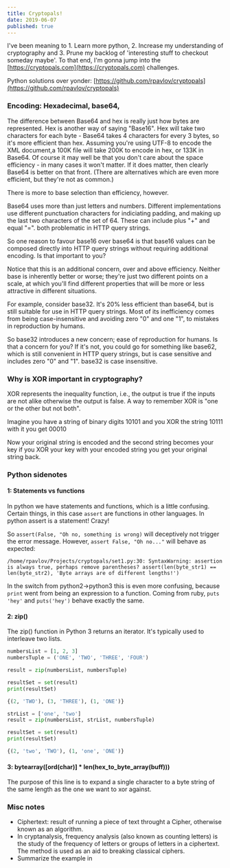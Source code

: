 ```yaml
---
title: Cryptopals!
date: 2019-06-07
published: true
---
```


I've been meaning to 1. Learn more python, 2. Increase my understanding of cryptography and 3. Prune my backlog of 'interesting stuff to checkout someday maybe'. To that end, I'm gonna jump into the [https://cryptopals.com](https://cryptopals.com) challenges.

Python solutions over yonder: [https://github.com/rpavlov/cryptopals](https://github.com/rpavlov/cryptopals)

### Encoding: Hexadecimal, base64,

The difference between Base64 and hex is really just how bytes are represented. Hex is another way of saying "Base16". Hex will take two characters for each byte - Base64 takes 4 characters for every 3 bytes, so it's more efficient than hex. Assuming you're using UTF-8 to encode the XML document,a 100K file will take 200K to encode in hex, or 133K in Base64. Of course it may well be that you don't care about the space efficiency - in many cases it won't matter. If it does matter, then clearly Base64 is better on that front. (There are alternatives which are even more efficient, but they're not as common.)

There is more to base selection than efficiency, however.

Base64 uses more than just letters and numbers. Different implementations use different punctuation characters for indiciating padding, and making up the last two characters of the set of 64. These can include plus "+" and equal "=". both problematic in HTTP query strings.

So one reason to favour base16 over base64 is that base16 values can be composed directly into HTTP query strings without requiring additional encoding. Is that important to you?

Notice that this is an additional concern, over and above efficiency. Neither base is inherently better or worse; they're just two different points on a scale, at which you'll find different properties that will be more or less attractive in different situations.

For example, consider base32. It's 20% less efficient than base64, but is still suitable for use in HTTP query strings. Most of its inefficiency comes from being case-insensitive and avoiding zero "0" and one "1", to mistakes in reproduction by humans.

So base32 introduces a new concern; ease of reproduction for humans. Is that a concern for you? If it's not, you could go for something like base62, which is still convenient in HTTP query strings, but is case sensitive and includes zero "0" and "1". base32 is case insensitive.

### Why is XOR important in cryptography?
XOR represents the inequality function, i.e., the output is true if the inputs are not alike otherwise the output is false. A way to remember XOR is "one or the other but not both".

Imagine you have a string of binary digits 10101 and you XOR the string 10111 with it you get 00010

Now your original string is encoded and the second string becomes your key if you XOR your key with your encoded string you get your original string back.

### Python sidenotes

#### 1: Statements vs functions

In python we have statements and functions, which is a little confusing. Certain things, in this case
`assert` are functions in other languages. In python assert is a statement! Crazy!

So `assert(False, "Oh no, something is wrong)` will deceptively not trigger the error message. However, `assert False, "Oh no..."` will behave as expected:

`/home/rpavlov/Projects/cryptopals/set1.py:30: SyntaxWarning: assertion is always true, perhaps remove parentheses? assert(len(byte_str1) == len(byte_str2), 'Byte arrays are of different lengths!')`

In the switch from python2->python3 this is even more confusing, because `print` went from being an expression to a function. Coming from ruby, `puts 'hey'` and `puts('hey')` behave exactly the same.

#### 2: zip()

The zip() function in Python 3 returns an iterator. It's typically used to interleave two lists.

```python
numbersList = [1, 2, 3]
numbersTuple = ('ONE', 'TWO', 'THREE', 'FOUR')

result = zip(numbersList, numbersTuple)

resultSet = set(result)
print(resultSet)

{(2, 'TWO'), (3, 'THREE'), (1, 'ONE')}

strList = ['one', 'two']
result = zip(numbersList, strList, numbersTuple)

resultSet = set(result)
print(resultSet)

{(2, 'two', 'TWO'), (1, 'one', 'ONE')}
```

#### 3: bytearray([ord(char)] * len(hex_to_byte_array(buff)))

The purpose of this line is to expand a single character to a byte string of the same length as the one we want to xor against.

### Misc notes

* Ciphertext: result of running a piece of text throught a Cipher, otherwise known as an algorithm.
* In cryptanalysis, frequency analysis (also known as counting letters) is the study of the frequency of letters or groups of letters in a ciphertext. The method is used as an aid to breaking classical ciphers.
* Summarize the example in